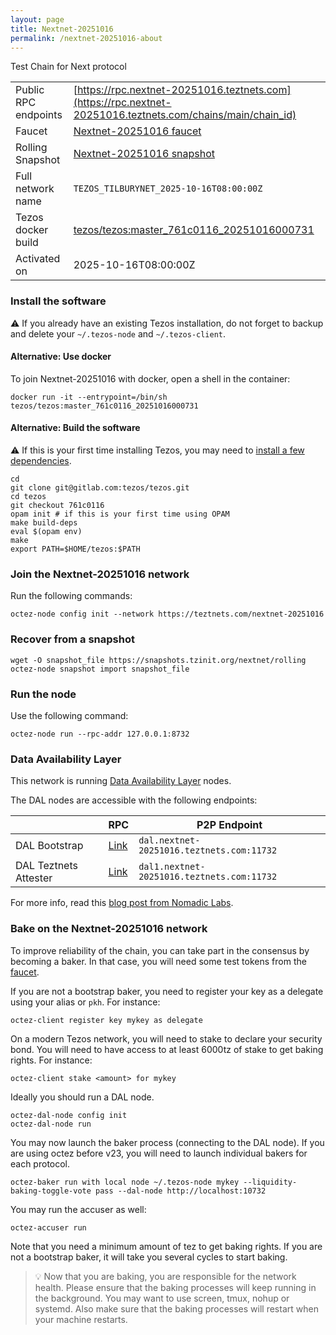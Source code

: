 ```yaml
---
layout: page
title: Nextnet-20251016
permalink: /nextnet-20251016-about
---
```


Test Chain for Next protocol

| | |
|-------|---------------------|
| Public RPC endpoints | [https://rpc.nextnet-20251016.teztnets.com](https://rpc.nextnet-20251016.teztnets.com/chains/main/chain_id)<br/> |
| Faucet | [Nextnet-20251016 faucet](https://faucet.nextnet-20251016.teztnets.com) |
| Rolling Snapshot | [Nextnet-20251016 snapshot](https://snapshots.tzinit.org/nextnet/rolling) |
| Full network name | `TEZOS_TILBURYNET_2025-10-16T08:00:00Z` |
| Tezos docker build | [tezos/tezos:master_761c0116_20251016000731](https://hub.docker.com/r/tezos/tezos/tags?page=1&ordering=last_updated&name=master_761c0116_20251016000731) |
| Activated on | 2025-10-16T08:00:00Z |





### Install the software

⚠️  If you already have an existing Tezos installation, do not forget to backup and delete your `~/.tezos-node` and `~/.tezos-client`.



#### Alternative: Use docker

To join Nextnet-20251016 with docker, open a shell in the container:

```
docker run -it --entrypoint=/bin/sh tezos/tezos:master_761c0116_20251016000731
```


#### Alternative: Build the software

⚠️  If this is your first time installing Tezos, you may need to [install a few dependencies](https://tezos.gitlab.io/introduction/howtoget.html#setting-up-the-development-environment-from-scratch).

```
cd
git clone git@gitlab.com:tezos/tezos.git
cd tezos
git checkout 761c0116
opam init # if this is your first time using OPAM
make build-deps
eval $(opam env)
make
export PATH=$HOME/tezos:$PATH
```

### Join the Nextnet-20251016 network

Run the following commands:

```
octez-node config init --network https://teztnets.com/nextnet-20251016

```


### Recover from a snapshot

```
wget -O snapshot_file https://snapshots.tzinit.org/nextnet/rolling
octez-node snapshot import snapshot_file
```


### Run the node

Use the following command:

```
octez-node run --rpc-addr 127.0.0.1:8732
```




### Data Availability Layer

This network is running [Data Availability Layer](https://tezos.gitlab.io/shell/dal.html) nodes.


The DAL nodes are accessible with the following endpoints:

| | RPC | P2P Endpoint |
|------------|---------|--------------|
| DAL Bootstrap | [Link](https://dal-bootstrap-rpc.nextnet-20251016.teztnets.com/p2p/gossipsub/scores) | `dal.nextnet-20251016.teztnets.com:11732` |
| DAL Teztnets Attester | [Link](https://dal-attester-rpc.nextnet-20251016.teztnets.com/p2p/gossipsub/scores) | `dal1.nextnet-20251016.teztnets.com:11732` |


For more info, read this [blog post from Nomadic Labs](https://research-development.nomadic-labs.com/data-availability-layer-tezos.html).



### Bake on the Nextnet-20251016 network

To improve reliability of the chain, you can take part in the consensus by becoming a baker. In that case, you will need some test tokens from the [faucet](https://faucet.nextnet-20251016.teztnets.com).

If you are not a bootstrap baker, you need to register your key as a delegate using your alias or `pkh`. For instance:
```bash=2
octez-client register key mykey as delegate
```

On a modern Tezos network, you will need to stake to declare your security bond.  You will need to have access to at least 6000tz of stake to get baking rights. For instance:
```
octez-client stake <amount> for mykey
```	

Ideally you should run a DAL node.
```
octez-dal-node config init
octez-dal-node run
```

You may now launch the baker process (connecting to the DAL node). If you are using octez before v23, you will need to launch individual bakers for each protocol.
```bash=3
octez-baker run with local node ~/.tezos-node mykey --liquidity-baking-toggle-vote pass --dal-node http://localhost:10732
```

You may run the accuser as well:
```bash=3
octez-accuser run
```

Note that you need a minimum amount of tez to get baking rights. If you are not a bootstrap baker, it will take you several cycles to start baking.

> 💡 Now that you are baking, you are responsible for the network health. Please ensure that the baking processes will keep running in the background. You may want to use screen, tmux, nohup or systemd. Also make sure that the baking processes will restart when your machine restarts.


